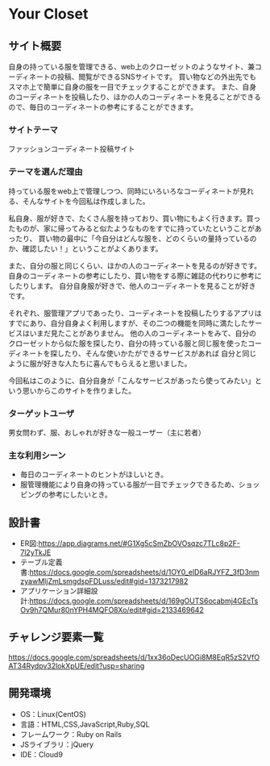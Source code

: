 # Your Closet

## サイト概要
自身の持っている服を管理できる、web上のクローゼットのようなサイト、兼コーディネートの投稿、閲覧ができるSNSサイトです。
買い物などの外出先でもスマホ上で簡単に自身の服を一目でチェックすることができます。
また、自身のコーディネートを投稿したり、ほかの人のコーディネートを見ることができるので、毎日のコーディネートの参考にすることができます。


### サイトテーマ
ファッションコーディネート投稿サイト

### テーマを選んだ理由
持っている服をweb上で管理しつつ、同時にいろいろなコーディネートが見れる、そんなサイトを今回私は作成しました。

私自身、服が好きで、たくさん服を持っており、買い物にもよく行きます。買ったものが、家に帰ってみると似たようなものをすでに持っていたということがあったり、
買い物の最中に「今自分はどんな服を、どのくらいの量持っているのか、確認したい！」ということがよくあります。

また、自分の服と同じくらい、ほかの人のコーディネートを見るのが好きです。自身のコーディネートの参考にしたり、買い物をする際に雑誌の代わりに参考にしたりします。
自分自身服が好きで、他人のコーディネートを見ることが好きです。

それぞれ、服管理アプリであったり、コーディネートを投稿したりするアプリはすでにあり、自分自身よく利用しますが、その二つの機能を同時に満たしたサービスはいまだ見たことがありません。
他の人のコーディネートをみて、自分のクローゼットから似た服を探したり、自分の持っている服と同じ服を使ったコーディネートを探したり、そんな使いかたができるサービスがあれば
自分と同じように服が好きな人たちに喜んでもらえると思いました。

今回私はこのように、自分自身が「こんなサービスがあったら使ってみたい」という思いからこのサイトを作りました。

### ターゲットユーザ
男女問わず、服、おしゃれが好きな一般ユーザー（主に若者）

### 主な利用シーン
- 毎日のコーディネートのヒントがほしいとき。
- 服管理機能により自身の持っている服が一目でチェックできるため、ショッピングの参考にしたいとき。

## 設計書
- ER図:https://app.diagrams.net/#G1Xg5cSmZbOVOsqzc7TLc8p2F-7l2yTkJE
- テーブル定義書:https://docs.google.com/spreadsheets/d/1OY0_elD6aRJYFZ_3fD3nmzyawMIjZmLsmgdspFDLuss/edit#gid=1373217982
- アプリケーション詳細設計:https://docs.google.com/spreadsheets/d/169gOUTS6ocabmj4GEcTsOv9h7QMur80nYPH4MQFO8Xo/edit#gid=2133469642

## チャレンジ要素一覧
https://docs.google.com/spreadsheets/d/1xx36oDecUOGi8M8EqR5zS2VfOAT34Rydpv32lokXpUE/edit?usp=sharing

## 開発環境
- OS：Linux(CentOS)
- 言語：HTML,CSS,JavaScript,Ruby,SQL
- フレームワーク：Ruby on Rails
- JSライブラリ：jQuery
- IDE：Cloud9

